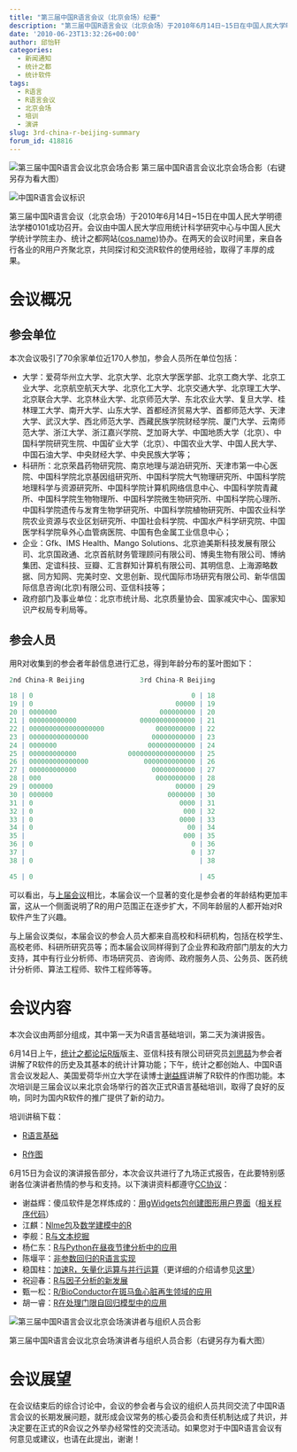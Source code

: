```yaml
---
title: "第三届中国R语言会议（北京会场）纪要"
description: "第三届中国R语言会议（北京会场）于2010年6月14日~15日在中国人民大学明德法学楼0101成功召开。会议由中国人民大学应用统计科学研究中心与中国人民大学统计学院主办、统计之都协办。在两天的会议时间里，来自各行各业的R用户齐聚北京，共同探讨和交流R软件的使用经验，取得了丰厚的成果。"
date: '2010-06-23T13:32:26+00:00'
author: 邱怡轩
categories:
  - 新闻通知
  - 统计之都
  - 统计软件
tags:
  - R语言
  - R语言会议
  - 北京会场
  - 培训
  - 演讲
slug: 3rd-china-r-beijing-summary
forum_id: 418816
---
```


![第三届中国R语言会议北京会场合影](https://uploads.cosx.org/2010/06/3rd-China-R-BJ.jpg "第三届中国R语言会议北京会场合影") 第三届中国R语言会议北京会场合影（右键另存为看大图）

![中国R语言会议标识](https://uploads.cosx.org/2010/06/China-R-Logo.png)

第三届中国R语言会议（北京会场）于2010年6月14日~15日在中国人民大学明德法学楼0101成功召开。会议由中国人民大学应用统计科学研究中心与中国人民大学统计学院主办、统计之都网站([cos.name](https://cos.name))协办。在两天的会议时间里，来自各行各业的R用户齐聚北京，共同探讨和交流R软件的使用经验，取得了丰厚的成果。 

# 会议概况

## 参会单位

本次会议吸引了70余家单位近170人参加，参会人员所在单位包括：

  * 大学：爱荷华州立大学、北京大学、北京大学医学部、北京工商大学、北京工业大学、北京航空航天大学、北京化工大学、北京交通大学、北京理工大学、北京联合大学、北京林业大学、北京师范大学、东北农业大学、复旦大学、桂林理工大学、南开大学、山东大学、首都经济贸易大学、首都师范大学、天津大学、武汉大学、西北师范大学、西藏民族学院财经学院、厦门大学、云南师范大学、浙江大学、浙江嘉兴学院、芝加哥大学、中国地质大学（北京）、中国科学院研究生院、中国矿业大学（北京）、中国农业大学、中国人民大学、中国石油大学、中央财经大学、中央民族大学等；
  * 科研所：北京荣昌药物研究院、南京地理与湖泊研究所、天津市第一中心医院、中国科学院北京基因组研究所、中国科学院大气物理研究所、中国科学院地理科学与资源研究所、中国科学院计算机网络信息中心、中国科学院青藏所、中国科学院生物物理所、中国科学院微生物研究所、中国科学院心理所、中国科学院遗传与发育生物学研究所、中国科学院植物研究所、中国农业科学院农业资源与农业区划研究所、中国社会科学院、中国水产科学研究院、中国医学科学院阜外心血管病医院、中国有色金属工业信息中心；
  * 企业：Gfk、IMS Health、Mango Solutions、北京迪美斯科技发展有限公司、北京国政通、北京首航财务管理顾问有限公司、博奥生物有限公司、博纳集团、定谊科技、豆瓣、汇言群知计算机有限公司、其明信息、上海源略数据、同方知网、完美时空、文思创新、现代国际市场研究有限公司、新华信国际信息咨询(北京)有限公司、亚信科技等；
  * 政府部门及事业单位：北京市统计局、北京质量协会、国家减灾中心、国家知识产权局专利局等。

## 参会人员

用R对收集到的参会者年龄信息进行汇总，得到年龄分布的茎叶图如下： 

```r
2nd China-R Beijing              3rd China-R Beijing

18 | 0                                        0 | 18
19 | 0                                    00000 | 19
20 | 0000000                          000000000 | 20
21 | 000000000000                00000000000000 | 21
22 | 0000000000000000000             0000000000 | 22
23 | 000000000000000                00000000000 | 23
24 | 0000000                       000000000000 | 24
25 | 000000000000             00000000000000000 | 25
26 | 000000000000000              0000000000000 | 26
27 | 000000000000                   00000000000 | 27
28 | 000                             0000000000 | 28
29 | 000000                               00000 | 29
30 | 000000                             0000000 | 30
31 | 0                                     0000 | 31
32 | 0                                      000 | 32
33 | 0                                     0000 | 33
34 | 0                                       00 | 34
35 |                                        000 | 35
36 | 0                                        0 | 36
37 |                                          0 | 37
38 | 0                                          | 38

45 | 0                                          | 45
```

可以看出，与[上届会议](https://cos.name/2009/12/2nd-chinese-r-conference-summary/)相比，本届会议一个显著的变化是参会者的年龄结构更加丰富，这从一个侧面说明了R的用户范围正在逐步扩大，不同年龄层的人都开始对R软件产生了兴趣。

与上届会议类似，本届会议的参会人员大都来自高校和科研机构，包括在校学生、高校老师、科研所研究员等；而本届会议同样得到了企业界和政府部门朋友的大力支持，其中有行业分析师、市场研究员、咨询师、政府服务人员、公务员、医药统计分析师、算法工程师、软件工程师等等。 

# 会议内容

本次会议由两部分组成，其中第一天为R语言基础培训，第二天为演讲报告。

6月14日上午，[统计之都论坛R版](https://cos.name/cn/forum/15)版主、亚信科技有限公司研究员[刘思喆](http://www.bjt.name/)为参会者讲解了R软件的历史及其基本的统计计算功能；下午，统计之都创始人、中国R语言会议发起人、美国爱荷华州立大学在读博士[谢益辉](http://yihui.name/)讲解了R软件的作图功能。本次培训是三届会议以来北京会场举行的首次正式R语言基础培训，取得了良好的反响，同时为国内R软件的推广提供了新的动力。

培训讲稿下载：

  * [R语言基础](https://uploads.cosx.org/2010/06/China-R-2010-Rintro.pdf)
  
  * [R作图](https://uploads.cosx.org/2010/06/China-R-2010-Graphics.zip)

6月15日为会议的演讲报告部分，本次会议共进行了九场正式报告，在此要特别感谢各位演讲者热情的参与和支持。以下演讲资料都遵守[CC协议](http://creativecommons.org/licenses/by/3.0/deed.zh)：

  * 谢益辉：傻瓜软件是怎样炼成的：[用gWidgets包创建图形用户界面](http://yihui.name/cn/wp-content/uploads/2010/06/3rd-ChinaR-gWidgets-Yihui-Xie.pdf)（[相关程序代码](http://yihui.name/cn/wp-content/uploads/2010/06/3rd-ChinaR-gWidgets-Yihui-Xie.txt)）
  * 江麒：[Nlme包](https://uploads.cosx.org/2010/06/China-R-2010-Nlme-Package.pdf)及[数学建模中的R](https://uploads.cosx.org/2010/06/China-R-2010-MCM-with-R.pdf)
  * 李舰：[R与文本挖掘](https://uploads.cosx.org/2010/06/China-R-2010-Text-Mining.pdf)
  * 杨仁东：[R与Python在昼夜节律分析中的应用](https://uploads.cosx.org/2010/06/China-R-2010-R-Python.pdf)
  * 陈堰平：[非参数回归的R语言实现](https://uploads.cosx.org/2010/06/China-R-2010-Nonparametric-Regression-with-R.pdf)
  * 稳国柱：[加速R，矢量化运算与并行运算](https://uploads.cosx.org/2010/06/China-R-2010-Vectorization.ppt)（更详细的介绍请参见[这里](http://www.wentrue.net/blog/?p=945)）
  * 祝迎春：[R与因子分析的新发展](https://uploads.cosx.org/2010/06/China-R-2010-Factor-Analysis.pdf)
  * 甄一松：[R/BioConductor在斑马鱼心脏再生领域的应用](https://uploads.cosx.org/2010/06/China-R-2010-R-Bioconductor.pdf)
  * 胡一睿：[R在处理门限自回归模型中的应用](https://uploads.cosx.org/2010/06/China-R-2010-Time-Series-TAR-Model.pdf)

![第三届中国R语言会议北京会场演讲者与组织人员合影](https://uploads.cosx.org/2010/06/3rd-China-R-BJ-2.jpg "第三届中国R语言会议北京会场演讲者与组织人员合影")

第三届中国R语言会议北京会场演讲者与组织人员合影（右键另存为看大图）
  

# 会议展望

在会议结束后的综合讨论中，会议的参会者与会议的组织人员共同交流了中国R语言会议的长期发展问题，就形成会议常务的核心委员会和责任机制达成了共识，并决定要在正式的R会议之外举办经常性的交流活动。如果您对于中国R语言会议有何意见或建议，也请在此提出，谢谢！
